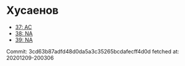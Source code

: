 # Хусаенов
- [37: AC](37.md)
- [38: NA](38.md)
- [39: NA](39.md)

Commit: 3cd63b87adfd48d0da5a3c35265bcdafecff4d0d
 fetched at: 20201209-200306
